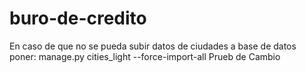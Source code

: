 buro-de-credito
===============
En caso de que no se pueda subir datos de ciudades a base de datos poner:
  manage.py cities_light --force-import-all Prueb de Cambio
